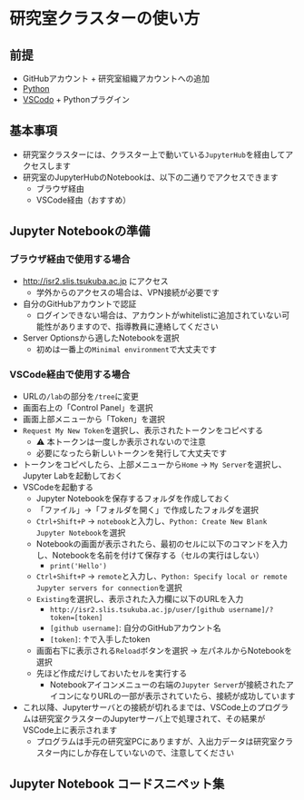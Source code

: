 # 研究室クラスターの使い方

## 前提

- GitHubアカウント + 研究室組織アカウントへの追加
- [Python](../pc-python.md)
- [VSCodo](../pc-vscode.md) + Pythonプラグイン

## 基本事項

- 研究室クラスターには、クラスター上で動いている`JupyterHub`を経由してアクセスします
- 研究室のJupyterHubのNotebookは、以下の二通りでアクセスできます
  - ブラウザ経由
  - VSCode経由（おすすめ）

## Jupyter Notebookの準備

### ブラウザ経由で使用する場合
- http://isr2.slis.tsukuba.ac.jp にアクセス
  - 学外からのアクセスの場合は、VPN接続が必要です
- 自分のGitHubアカウントで認証
  - ログインできない場合は、アカウントがwhitelistに追加されていない可能性がありますので、指導教員に連絡してください
- Server Optionsから適したNotebookを選択
  - 初めは一番上の`Minimal environment`で大丈夫です

### VSCode経由で使用する場合
- URLの`/lab`の部分を`/tree`に変更
- 画面右上の「Control Panel」を選択
- 画面上部メニューから「Token」を選択
- `Request My New Token`を選択し、表示されたトークンをコピペする
  - :warning: 本トークンは一度しか表示されないので注意
  - 必要になったら新しいトークンを発行して大丈夫です
- トークンをコピペしたら、上部メニューから`Home` → `My Server`を選択し、Jupyter Labを起動しておく
- VSCodeを起動する
  - Jupyter Notebookを保存するフォルダを作成しておく
  - 「ファイル」→「フォルダを開く」で作成したフォルダを選択
  - `Ctrl+Shift+P` → `notebook`と入力し、`Python: Create New Blank Jupyter Notebook`を選択
  - Notebookの画面が表示されたら、最初のセルに以下のコマンドを入力し、Notebookを名前を付けて保存する（セルの実行はしない）
    - `print('Hello')`
  - `Ctrl+Shift+P` → `remote`と入力し、`Python: Specify local or remote Jupyter servers for connection`を選択
  - `Existing`を選択し、表示された入力欄に以下のURLを入力
    - `http://isr2.slis.tsukuba.ac.jp/user/[github username]/?token=[token]`
    - `[github username]`: 自分のGitHubアカウント名
    - `[token]`: ↑で入手したtoken
  - 画面右下に表示される`Reload`ボタンを選択 → 左パネルからNotebookを選択
  - 先ほど作成だけしておいたセルを実行する
    - Notebookアイコンメニューの右端の`Jupyter Server`が接続されたアイコンになりURLの一部が表示されていたら、接続が成功しています
- これ以降、Jupyterサーバとの接続が切れるまでは、VSCode上のプログラムは研究室クラスターのJupyterサーバ上で処理されて、その結果がVSCode上に表示されます
  - プログラムは手元の研究室PCにありますが、入出力データは研究室クラスター内にしか存在していないので、注意してください
  
 
 ## Jupyter Notebook コードスニペット集
 
 
  
